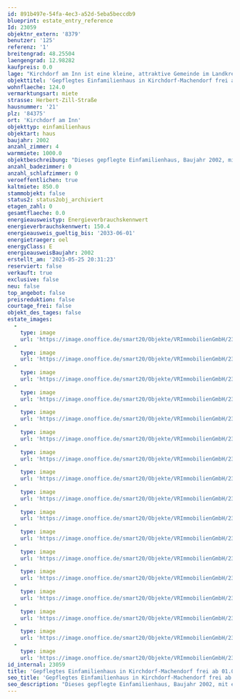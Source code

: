 ```yaml
---
id: 891b497e-54fa-4ec3-a52d-5eba5beccdb9
blueprint: estate_entry_reference
Id: 23059
objektnr_extern: '8379'
benutzer: '125'
referenz: '1'
breitengrad: 48.25504
laengengrad: 12.98282
kaufpreis: 0.0
lage: "Kirchdorf am Inn ist eine kleine, attraktive Gemeinde im Landkreis Rottal Inn. Sie ist die südlichste Gemeinde Niederbayerns und grenzt unmittelbar an Oberbayern sowie Oberösterreich. \r\n\r\nDer Ort zeichnet sich durch eine sehr gut ausgebaute Infrastruktur aus. Diverse Einkaufsmöglichkeiten, Ärzte und Apotheke sind vorhanden.  Mit seinen aktuell ca. 5.500 Einwohnern hat sich der Ort zu einer sehr begehrten Wohngemeinde entwickelt, da die zentrale Lage zwischen dem bayerischen Chemiedreieck im Westen und dem Bäderdreieck im Osten sehr attraktiv ist.\r\n\r\nKindergarten, Grund- und Mittelschule sind vor Ort. Alle weiterführenden Schulen sind in der benachbarten Stadt Simbach am Inn vorhanden und leicht mit dem Bus erreichbar. \r\n\r\nDer Ort bietet ein großes Angebot an Sport- und Freizeitmöglichkeiten. Überregional bekannt ist der Ort durch das American-Football-Team Wildcats. Am Gemeindeleben kann man sich aktiv einbringen und wird herzlich aufgenommen. Unzählige Rad- und Wanderwege ermöglichen eine aktive Freizeitgestaltung. \r\n\r\nKirchdorf liegt am unteren Inntal  ca. 5 km westlich von Simbach am Inn. Die Städte Altötting und Burghausen sind beide etwa 20 km entfernt.  \r\n\r\nDer Ort ist verkehrsgünstig an die B20 und B12 mit Anschluss an die Autobahn A 94 (Passau-München) angebunden. München ist mit dem Auto in etwa einer Stunde erreichbar.\r\n\r\nDie nächstgelegene Bahnstation liegt nur drei Kilometer entfernt  (Haltepunkt Julbach, Verbindung Simbach/Inn-München) und ist dadurch sehr attraktiv für Pendler.\r\n\r\nKirchdorf besitzt einen Sportflugplatz. Gestattet ist hier ein Flugbetrieb für Kleinflugzeuge. \r\n\r\nKirchdorf ist eine moderne und offene Gemeinde, die sich durch zahlreiche Angebote für Jung und Alt als sehr wohnlich etabliert hat.\r\n\r\nIn unmittelbarer Nähe von der Immobilie im Ortsteil Machendorf befindet sich ein Kindergarten und ein Spielplatz."
objekttitel: 'Gepflegtes Einfamilienhaus in Kirchdorf-Machendorf frei ab 01.08.2023'
wohnflaeche: 124.0
vermarktungsart: miete
strasse: Herbert-Zill-Straße
hausnummer: '21'
plz: '84375'
ort: 'Kirchdorf am Inn'
objekttyp: einfamilienhaus
objektart: haus
baujahr: 2002
anzahl_zimmer: 4
warmmiete: 1000.0
objektbeschreibung: "Dieses gepflegte Einfamilienhaus, Baujahr 2002, mit einer Grundstücksfläche von ca. 552 m² kann ab 01.08.2023 gemietet werden. \r\n\r\nDie Wohnfläche beträgt etwa 124 m² und verteilt sich auf das Erdgeschoss mit Küche plus Abstellraum, Gäste-WC, Wohn- und Esszimmer, sowie im Obergeschoss 3 Schlafräume und ein großes Bad. \r\nDas Haus ist komplett unterkellert. \r\n\r\nLinks vom Eingangsbereich befindet sich eine helle Gästetoilette. Geradeaus geht man in den großzügigen Wohn- Esszimmerbereich mit Schwedenofen. Von hieraus gelangt man auch auf die Terrasse und in den Garten. \r\nEine geräumige und gepflegte Küche mit Speis macht das Erdgeschoss komplett.\r\n\r\nIm Obergeschoss mit offenen Sichtdachstuhl findet man das Schlafzimmer und zwei zusätzliche Räume, die als Kinderzimmer oder Büro verwendet werden können. Das helle Bad verfügt über eine Eckbadewanne, Dusche, WC und ein Doppelwaschbecken. \r\nVom Schlafzimmer und einem Kinderzimmer aus gelangt man auf den Balkon. Das weitere Zimmer hat einen französischen Balkon. \r\n\r\nIm Keller befindet sich die Heizung mit den Öltanks, sowie ein Waschkeller, zudem ein Hobbyraum und ein Abstellkeller. Der Raum unter der Treppe ist ebenfalls noch als Abstellraum nutzbar. Der Keller ist komplett gefliest, zudem befinden sich Heizkörper in jedem Raum. \r\n\r\nEin gepflegter Garten gehört zum Haus ebenso dazu wie eine Garage, ein überdachter Stellplatz sowie ein Freiflächenstellplatz.\r\n\r\nIn den Wohnräumen wurde Laminat verlegt. Die Kunststofffenster haben Fliegengitter und Rollos.  Das Haus hat eine zentrale Ölheizung.\r\n\r\nDen aktuellen Mietern gehört der Schwedenofen im Wohnzimmer, die Küche und die Badmöbel. Diese Gegenstände könnten nach Vereinbarung abgelöst werden."
anzahl_badezimmer: 0
anzahl_schlafzimmer: 0
veroeffentlichen: true
kaltmiete: 850.0
stammobjekt: false
status2: status2obj_archiviert
etagen_zahl: 0
gesamtflaeche: 0.0
energieausweistyp: Energieverbrauchskennwert
energieverbrauchskennwert: 150.4
energieausweis_gueltig_bis: '2033-06-01'
energietraeger: oel
energyClass: E
energieausweisBaujahr: 2002
erstellt_am: '2023-05-25 20:31:23'
reserviert: false
verkauft: true
exclusive: false
neu: false
top_angebot: false
preisreduktion: false
courtage_frei: false
objekt_des_tages: false
estate_images:
  -
    type: image
    url: 'https://image.onoffice.de/smart20/Objekte/VRImmobilienGmbH/23059/37c49ebd-89ae-4713-9710-8063fc00634e.jpg'
  -
    type: image
    url: 'https://image.onoffice.de/smart20/Objekte/VRImmobilienGmbH/23059/8d045d47-09fa-4619-af02-17cac0eaa783.jpg'
  -
    type: image
    url: 'https://image.onoffice.de/smart20/Objekte/VRImmobilienGmbH/23059/62a8e6c3-ede3-4ada-8b2f-9bea310168ec.jpg'
  -
    type: image
    url: 'https://image.onoffice.de/smart20/Objekte/VRImmobilienGmbH/23059/1cd17e4d-cb89-4561-b5cb-e1c4b3c7f844.jpg'
  -
    type: image
    url: 'https://image.onoffice.de/smart20/Objekte/VRImmobilienGmbH/23059/d77cb960-d031-4e85-a540-d09f15b74bd9.jpg'
  -
    type: image
    url: 'https://image.onoffice.de/smart20/Objekte/VRImmobilienGmbH/23059/2dcd4ea0-cde4-4968-9e5b-a62540c22aaf.jpg'
  -
    type: image
    url: 'https://image.onoffice.de/smart20/Objekte/VRImmobilienGmbH/23059/ad5060bd-8e59-46e9-b03d-c4b95d19cef8.jpg'
  -
    type: image
    url: 'https://image.onoffice.de/smart20/Objekte/VRImmobilienGmbH/23059/40a38824-0d1c-451a-8e08-31364caab0d4.jpg'
  -
    type: image
    url: 'https://image.onoffice.de/smart20/Objekte/VRImmobilienGmbH/23059/01dd1e27-eb19-4275-be94-da3205a90a31.jpg'
  -
    type: image
    url: 'https://image.onoffice.de/smart20/Objekte/VRImmobilienGmbH/23059/4cf4218c-3b36-42ff-9f36-c6aa3d301935.jpg'
  -
    type: image
    url: 'https://image.onoffice.de/smart20/Objekte/VRImmobilienGmbH/23059/8e459d71-5c4c-4661-9b30-581abac10572.jpg'
  -
    type: image
    url: 'https://image.onoffice.de/smart20/Objekte/VRImmobilienGmbH/23059/b469e323-e29f-40fb-a1d3-42fc8319f022.jpg'
  -
    type: image
    url: 'https://image.onoffice.de/smart20/Objekte/VRImmobilienGmbH/23059/7d3bacba-76af-4839-ad7c-245d8234a5d5.jpg'
  -
    type: image
    url: 'https://image.onoffice.de/smart20/Objekte/VRImmobilienGmbH/23059/25570c36-2b48-4333-8f88-c4fc9189a387.jpg'
  -
    type: image
    url: 'https://image.onoffice.de/smart20/Objekte/VRImmobilienGmbH/23059/3de4e11b-02bd-41d7-a2b5-ef0ff1d5d3a8.jpg'
  -
    type: image
    url: 'https://image.onoffice.de/smart20/Objekte/VRImmobilienGmbH/23059/3f597fe6-ae91-416c-8f35-97ca2039d015.jpg'
  -
    type: image
    url: 'https://image.onoffice.de/smart20/Objekte/VRImmobilienGmbH/23059/7069da6c-1743-4bc9-b8c8-c0326e08b7d0.jpg'
id_internal: 23059
title: 'Gepflegtes Einfamilienhaus in Kirchdorf-Machendorf frei ab 01.08.2023'
seo_title: 'Gepflegtes Einfamilienhaus in Kirchdorf-Machendorf frei ab 01.08.2023'
seo_description: "Dieses gepflegte Einfamilienhaus, Baujahr 2002, mit einer Grundstücksfläche von ca. 552 m² kann ab 01.08.2023 gemietet werden. \r\n\r\nDie Wohnfläche beträgt e"
---
```

